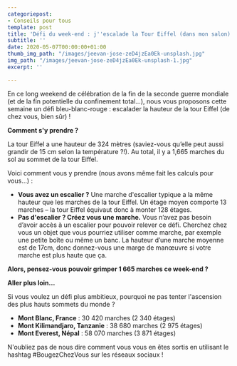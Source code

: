 ```yaml
---
categoriepost:
- Conseils pour tous
template: post
title: 'Défi du week-end : j''escalade la Tour Eiffel (dans mon salon)'
subtitle: ''
date: 2020-05-07T00:00:00+01:00
thumb_img_path: "/images/jeevan-jose-zeD4jzEa0Ek-unsplash.jpg"
img_path: "/images/jeevan-jose-zeD4jzEa0Ek-unsplash-1.jpg"
excerpt: ''

---
```

En ce long weekend de célébration de la fin de la seconde guerre mondiale (et de la fin potentielle du confinement total...), nous vous proposons cette semaine un défi bleu-blanc-rouge : escalader la hauteur de la tour Eiffel (de chez vous, bien sûr) !

**Comment s'y prendre ?**

La tour Eiffel a une hauteur de 324 mètres (saviez-vous qu’elle peut aussi grandir de 15 cm selon la température ?!). Au total, il y a 1,665 marches du sol au sommet de la tour Eiffel.

Voici comment vous y prendre (nous avons même fait les calculs pour vous...) :

* **Vous avez un escalier ?** Une marche d'escalier typique a la même hauteur que les marches de la tour Eiffel. Un étage moyen comporte 13 marches – la tour Eiffel équivaut donc à monter 128 étages.
* **Pas d'escalier ? Créez vous une marche.** Vous n’avez pas besoin d’avoir accès à un escalier pour pouvoir relever ce défi. Cherchez chez vous un objet que vous pourriez utiliser comme marche, par exemple une petite boîte ou même un banc. La hauteur d’une marche moyenne est de 17cm, donc donnez-vous une marge de manœuvre si votre marche est plus haute que ça.

**Alors, pensez-vous pouvoir grimper 1 665 marches ce week-end ?**

**Aller plus loin...**

Si vous voulez un défi plus ambitieux, pourquoi ne pas tenter l'ascension des plus hauts sommets du monde ?

* **Mont Blanc, France** : 30 420 marches (2 340 étages)
* **Mont Kilimandjaro, Tanzanie** : 38 680 marches (2 975 étages)
* **Mont Everest, Népal** : 58 070 marches (3 871 étages)

N'oubliez pas de nous dire comment vous vous en êtes sortis en utilisant le hashtag #BougezChezVous sur les réseaux sociaux !